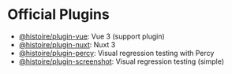 # Official Plugins

- [@histoire/plugin-vue](https://github.com/histoire-dev/histoire/tree/main/packages/histoire-plugin-vue): Vue 3 (support plugin)
- [@histoire/plugin-nuxt](https://github.com/histoire-dev/histoire/tree/main/packages/histoire-plugin-nuxt): Nuxt 3
- [@histoire/plugin-percy](https://github.com/histoire-dev/histoire/tree/main/packages/histoire-plugin-percy): Visual regression testing with Percy
- [@histoire/plugin-screenshot](https://github.com/histoire-dev/histoire/tree/main/packages/histoire-plugin-screenshot): Visual regression testing (simple)
